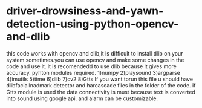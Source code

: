 # driver-drowsiness-and-yawn-detection-using-python-opencv-and-dlib
this code works with opencv and dlib,it is difficult to install dlib on your system sometimes.you can use opencv and make some changes in the code and use it.
it is recomendedd to use dlib because it gives more accuracy.
pyhton modules required.
1)numpy
2)playsound
3)argparse
4)imutils
5)time
6)dlib
7)cv2
8)Gtts
If you want torun this file u should have dlibfaciallnadmark detector and harcascade files in the folder of the code.
if Gtts module is used the data connectivity is must because text is converted into sound using google api.
and alarm can be customizable.
